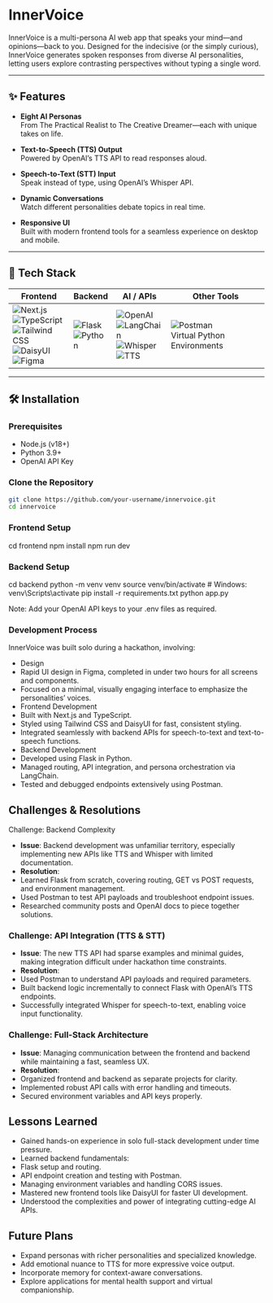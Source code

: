# InnerVoice

InnerVoice is a multi-persona AI web app that speaks your mind—and opinions—back to you. Designed for the indecisive (or the simply curious), InnerVoice generates spoken responses from diverse AI personalities, letting users explore contrasting perspectives without typing a single word.

---

## ✨ Features

- **Eight AI Personas**  
  From The Practical Realist to The Creative Dreamer—each with unique takes on life.

- **Text-to-Speech (TTS) Output**  
  Powered by OpenAI’s TTS API to read responses aloud.

- **Speech-to-Text (STT) Input**  
  Speak instead of type, using OpenAI’s Whisper API.

- **Dynamic Conversations**  
  Watch different personalities debate topics in real time.

- **Responsive UI**  
  Built with modern frontend tools for a seamless experience on desktop and mobile.

---

## 🧰 Tech Stack

| Frontend | Backend | AI / APIs | Other Tools |
|----------|---------|-----------|-------------|
| ![Next.js](https://img.shields.io/badge/Next.js-000?logo=nextdotjs&logoColor=white) <br> ![TypeScript](https://img.shields.io/badge/TypeScript-3178C6?logo=typescript&logoColor=white) <br> ![Tailwind CSS](https://img.shields.io/badge/Tailwind_CSS-38B2AC?logo=tailwind-css&logoColor=white) <br> ![DaisyUI](https://img.shields.io/badge/DaisyUI-FF69B4?logo=daisyui&logoColor=white) <br> ![Figma](https://img.shields.io/badge/Figma-F24E1E?logo=figma&logoColor=white) | ![Flask](https://img.shields.io/badge/Flask-000000?logo=flask&logoColor=white) <br> ![Python](https://img.shields.io/badge/Python-3776AB?logo=python&logoColor=white) | ![OpenAI](https://img.shields.io/badge/OpenAI-412991?logo=openai&logoColor=white) <br> ![LangChain](https://img.shields.io/badge/LangChain-0F172A?logo=data&logoColor=white) <br> ![Whisper](https://img.shields.io/badge/Whisper-FFB6C1?logo=openai&logoColor=white) <br> ![TTS](https://img.shields.io/badge/TTS-4B5563?logo=speech&logoColor=white) | ![Postman](https://img.shields.io/badge/Postman-FF6C37?logo=postman&logoColor=white) <br> Virtual Python Environments |

---

## 🛠️ Installation

### Prerequisites

- Node.js (v18+)
- Python 3.9+
- OpenAI API Key

### Clone the Repository

```bash
git clone https://github.com/your-username/innervoice.git
cd innervoice
```

### Frontend Setup

cd frontend
npm install
npm run dev

### Backend Setup

cd backend
python -m venv venv
source venv/bin/activate   # Windows: venv\Scripts\activate
pip install -r requirements.txt
python app.py

Note: Add your OpenAI API keys to your .env files as required.


### Development Process

InnerVoice was built solo during a hackathon, involving:
* Design
* Rapid UI design in Figma, completed in under two hours for all screens and components.
* Focused on a minimal, visually engaging interface to emphasize the personalities’ voices.
* Frontend Development
* Built with Next.js and TypeScript.
* Styled using Tailwind CSS and DaisyUI for fast, consistent styling.
* Integrated seamlessly with backend APIs for speech-to-text and text-to-speech functions.
* Backend Development
* Developed using Flask in Python.
* Managed routing, API integration, and persona orchestration via LangChain.
* Tested and debugged endpoints extensively using Postman.


## Challenges & Resolutions

Challenge: Backend Complexity
* **Issue**:
Backend development was unfamiliar territory, especially implementing new APIs like TTS and Whisper with limited documentation.
* **Resolution**:
* Learned Flask from scratch, covering routing, GET vs POST requests, and environment management.
* Used Postman to test API payloads and troubleshoot endpoint issues.
* Researched community posts and OpenAI docs to piece together solutions.


### Challenge: API Integration (TTS & STT)
* **Issue**:
The new TTS API had sparse examples and minimal guides, making integration difficult under hackathon time constraints.
* **Resolution**:
 * Used Postman to understand API payloads and required parameters.
 * Built backend logic incrementally to connect Flask with OpenAI’s TTS endpoints.
 * Successfully integrated Whisper for speech-to-text, enabling voice input functionality.


### Challenge: Full-Stack Architecture
* **Issue**:
Managing communication between the frontend and backend while maintaining a fast, seamless UX.
* **Resolution**:
 * Organized frontend and backend as separate projects for clarity.
 * Implemented robust API calls with error handling and timeouts.
 * Secured environment variables and API keys properly.


## Lessons Learned
* Gained hands-on experience in solo full-stack development under time pressure.
* Learned backend fundamentals:
* Flask setup and routing.
* API endpoint creation and testing with Postman.
* Managing environment variables and handling CORS issues.
* Mastered new frontend tools like DaisyUI for faster UI development.
* Understood the complexities and power of integrating cutting-edge AI APIs.


## Future Plans
* Expand personas with richer personalities and specialized knowledge.
* Add emotional nuance to TTS for more expressive voice output.
* Incorporate memory for context-aware conversations.
* Explore applications for mental health support and virtual companionship.
